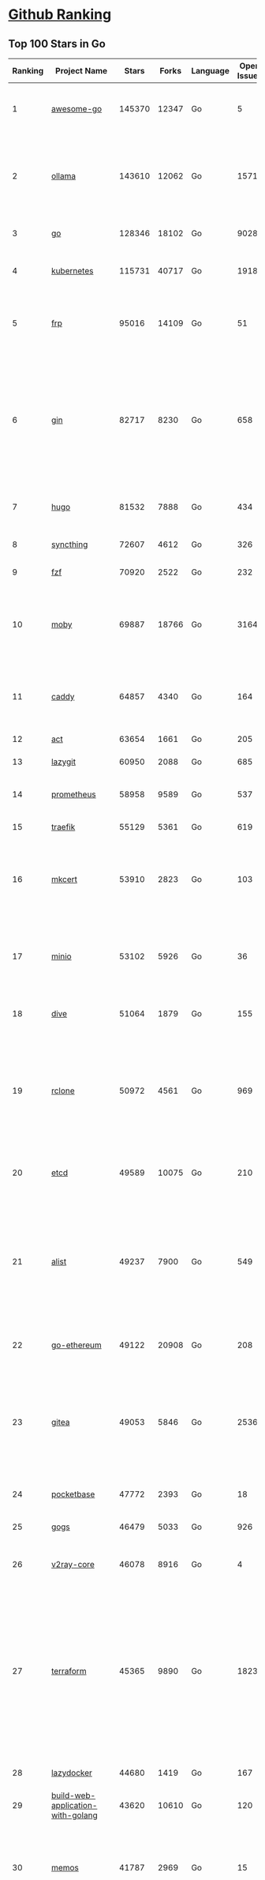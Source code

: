 [Github Ranking](../README.md)
==========

## Top 100 Stars in Go

| Ranking | Project Name | Stars | Forks | Language | Open Issues | Description | Last Commit |
| ------- | ------------ | ----- | ----- | -------- | ----------- | ----------- | ----------- |
| 1 | [awesome-go](https://github.com/avelino/awesome-go) | 145370 | 12347 | Go | 5 | A curated list of awesome Go frameworks, libraries and software | 2025-06-11T19:20:48Z |
| 2 | [ollama](https://github.com/ollama/ollama) | 143610 | 12062 | Go | 1571 | Get up and running with Llama 3.3, DeepSeek-R1, Phi-4, Gemma 3, Mistral Small 3.1 and other large language models. | 2025-06-14T00:14:40Z |
| 3 | [go](https://github.com/golang/go) | 128346 | 18102 | Go | 9028 | The Go programming language | 2025-06-13T21:27:13Z |
| 4 | [kubernetes](https://github.com/kubernetes/kubernetes) | 115731 | 40717 | Go | 1918 | Production-Grade Container Scheduling and Management | 2025-06-13T16:00:57Z |
| 5 | [frp](https://github.com/fatedier/frp) | 95016 | 14109 | Go | 51 | A fast reverse proxy to help you expose a local server behind a NAT or firewall to the internet. | 2025-05-27T09:48:15Z |
| 6 | [gin](https://github.com/gin-gonic/gin) | 82717 | 8230 | Go | 658 | Gin is a HTTP web framework written in Go (Golang). It features a Martini-like API with much better performance -- up to 40 times faster. If you need smashing performance, get yourself some Gin. | 2025-06-09T22:10:30Z |
| 7 | [hugo](https://github.com/gohugoio/hugo) | 81532 | 7888 | Go | 434 | The world’s fastest framework for building websites. | 2025-06-13T13:35:24Z |
| 8 | [syncthing](https://github.com/syncthing/syncthing) | 72607 | 4612 | Go | 326 | Open Source Continuous File Synchronization | 2025-06-14T01:30:18Z |
| 9 | [fzf](https://github.com/junegunn/fzf) | 70920 | 2522 | Go | 232 | :cherry_blossom: A command-line fuzzy finder | 2025-06-13T14:59:06Z |
| 10 | [moby](https://github.com/moby/moby) | 69887 | 18766 | Go | 3164 | The Moby Project - a collaborative project for the container ecosystem to assemble container-based systems | 2025-06-13T15:49:07Z |
| 11 | [caddy](https://github.com/caddyserver/caddy) | 64857 | 4340 | Go | 164 | Fast and extensible multi-platform HTTP/1-2-3 web server with automatic HTTPS | 2025-06-13T21:39:02Z |
| 12 | [act](https://github.com/nektos/act) | 63654 | 1661 | Go | 205 | Run your GitHub Actions locally 🚀 | 2025-06-13T16:53:18Z |
| 13 | [lazygit](https://github.com/jesseduffield/lazygit) | 60950 | 2088 | Go | 685 | simple terminal UI for git commands | 2025-06-13T14:50:24Z |
| 14 | [prometheus](https://github.com/prometheus/prometheus) | 58958 | 9589 | Go | 537 | The Prometheus monitoring system and time series database. | 2025-06-13T09:41:49Z |
| 15 | [traefik](https://github.com/traefik/traefik) | 55129 | 5361 | Go | 619 | The Cloud Native Application Proxy | 2025-06-12T14:21:08Z |
| 16 | [mkcert](https://github.com/FiloSottile/mkcert) | 53910 | 2823 | Go | 103 | A simple zero-config tool to make locally trusted development certificates with any names you'd like. | 2024-08-13T13:37:46Z |
| 17 | [minio](https://github.com/minio/minio) | 53102 | 5926 | Go | 36 | MinIO is a high-performance, S3 compatible object store, open sourced under GNU AGPLv3 license. | 2025-06-13T11:33:47Z |
| 18 | [dive](https://github.com/wagoodman/dive) | 51064 | 1879 | Go | 155 | A tool for exploring each layer in a docker image | 2025-06-09T18:05:33Z |
| 19 | [rclone](https://github.com/rclone/rclone) | 50972 | 4561 | Go | 969 | "rsync for cloud storage" - Google Drive, S3, Dropbox, Backblaze B2, One Drive, Swift, Hubic, Wasabi, Google Cloud Storage, Azure Blob, Azure Files, Yandex Files | 2025-06-13T15:26:06Z |
| 20 | [etcd](https://github.com/etcd-io/etcd) | 49589 | 10075 | Go | 210 | Distributed reliable key-value store for the most critical data of a distributed system | 2025-06-13T08:49:51Z |
| 21 | [alist](https://github.com/AlistGo/alist) | 49237 | 7900 | Go | 549 | 🗂️A file list/WebDAV program that supports multiple storages, powered by Gin and Solidjs. / 一个支持多存储的文件列表/WebDAV程序，使用 Gin 和 Solidjs。 | 2025-06-11T06:20:39Z |
| 22 | [go-ethereum](https://github.com/ethereum/go-ethereum) | 49122 | 20908 | Go | 208 | Go implementation of the Ethereum protocol | 2025-06-13T14:16:49Z |
| 23 | [gitea](https://github.com/go-gitea/gitea) | 49053 | 5846 | Go | 2536 | Git with a cup of tea! Painless self-hosted all-in-one software development service, including Git hosting, code review, team collaboration, package registry and CI/CD | 2025-06-14T00:35:48Z |
| 24 | [pocketbase](https://github.com/pocketbase/pocketbase) | 47772 | 2393 | Go | 18 | Open Source realtime backend in 1 file | 2025-06-09T18:07:19Z |
| 25 | [gogs](https://github.com/gogs/gogs) | 46479 | 5033 | Go | 926 | Gogs is a painless self-hosted Git service | 2025-06-09T03:13:35Z |
| 26 | [v2ray-core](https://github.com/v2ray/v2ray-core) | 46078 | 8916 | Go | 4 | A platform for building proxies to bypass network restrictions. | 2025-05-28T02:09:02Z |
| 27 | [terraform](https://github.com/hashicorp/terraform) | 45365 | 9890 | Go | 1823 | Terraform enables you to safely and predictably create, change, and improve infrastructure. It is a source-available tool that codifies APIs into declarative configuration files that can be shared amongst team members, treated as code, edited, reviewed, and versioned. | 2025-06-13T15:26:46Z |
| 28 | [lazydocker](https://github.com/jesseduffield/lazydocker) | 44680 | 1419 | Go | 167 | The lazier way to manage everything docker | 2024-12-22T10:43:30Z |
| 29 | [build-web-application-with-golang](https://github.com/astaxie/build-web-application-with-golang) | 43620 | 10610 | Go | 120 | A golang ebook intro how to build a web with golang | 2024-05-12T00:47:46Z |
| 30 | [memos](https://github.com/usememos/memos) | 41787 | 2969 | Go | 15 | A modern, open-source, self-hosted knowledge management and note-taking platform designed for privacy-conscious users and organizations. | 2025-06-12T15:09:05Z |
| 31 | [nvm-windows](https://github.com/coreybutler/nvm-windows) | 41468 | 3535 | Go | 74 | A node.js version management utility for Windows. Ironically written in Go. | 2025-03-31T10:37:07Z |
| 32 | [cobra](https://github.com/spf13/cobra) | 40692 | 2947 | Go | 222 | A Commander for modern Go CLI interactions | 2025-05-31T12:36:04Z |
| 33 | [cli](https://github.com/cli/cli) | 39406 | 6631 | Go | 796 | GitHub’s official command line tool | 2025-06-12T15:32:03Z |
| 34 | [esbuild](https://github.com/evanw/esbuild) | 39002 | 1210 | Go | 507 | An extremely fast bundler for the web | 2025-05-27T21:47:18Z |
| 35 | [tidb](https://github.com/pingcap/tidb) | 38570 | 5955 | Go | 3995 | TiDB - the open-source, cloud-native, distributed SQL database designed for modern applications. | 2025-06-13T15:20:10Z |
| 36 | [gorm](https://github.com/go-gorm/gorm) | 38329 | 4037 | Go | 429 | The fantastic ORM library for Golang, aims to be developer friendly | 2025-06-06T02:35:01Z |
| 37 | [photoprism](https://github.com/photoprism/photoprism) | 37632 | 2089 | Go | 424 | AI-Powered Photos App for the Decentralized Web 🌈💎✨ | 2025-06-13T09:50:06Z |
| 38 | [istio](https://github.com/istio/istio) | 36953 | 7988 | Go | 501 | Connect, secure, control, and observe services. | 2025-06-13T21:23:28Z |
| 39 | [fiber](https://github.com/gofiber/fiber) | 36845 | 1802 | Go | 102 | ⚡️ Express inspired web framework written in Go | 2025-06-14T02:01:24Z |
| 40 | [compose](https://github.com/docker/compose) | 35601 | 5421 | Go | 65 | Define and run multi-container applications with Docker | 2025-06-13T12:43:17Z |
| 41 | [milvus](https://github.com/milvus-io/milvus) | 35346 | 3254 | Go | 675 | Milvus is a high-performance, cloud-native vector database built for scalable vector ANN search | 2025-06-14T03:17:22Z |
| 42 | [the-way-to-go_ZH_CN](https://github.com/unknwon/the-way-to-go_ZH_CN) | 34931 | 8612 | Go | 0 | 《The Way to Go》中文译本，中文正式名《Go 入门指南》 | 2024-08-14T07:04:25Z |
| 43 | [LeetCode-Go](https://github.com/halfrost/LeetCode-Go) | 33531 | 5772 | Go | 16 | ✅ Solutions to LeetCode by Go, 100% test coverage, runtime beats 100% / LeetCode 题解 | 2024-12-11T05:55:51Z |
| 44 | [LocalAI](https://github.com/mudler/LocalAI) | 33197 | 2544 | Go | 458 | :robot: The free, Open Source alternative to OpenAI, Claude and others. Self-hosted and local-first. Drop-in replacement for OpenAI,  running on consumer-grade hardware. No GPU required. Runs gguf, transformers, diffusers and many more models architectures. Features: Generate Text, Audio, Video, Images, Voice Cloning, Distributed, P2P inference | 2025-06-13T20:39:39Z |
| 45 | [harness](https://github.com/harness/harness) | 32854 | 2841 | Go | 70 | Harness Open Source is an end-to-end developer platform with Source Control Management, CI/CD Pipelines, Hosted Developer Environments, and Artifact Registries. | 2025-06-12T21:21:13Z |
| 46 | [nps](https://github.com/ehang-io/nps) | 32805 | 5913 | Go | 499 | 一款轻量级、高性能、功能强大的内网穿透代理服务器。支持tcp、udp、socks5、http等几乎所有流量转发，可用来访问内网网站、本地支付接口调试、ssh访问、远程桌面，内网dns解析、内网socks5代理等等……，并带有功能强大的web管理端。a lightweight, high-performance, powerful intranet penetration proxy server, with a powerful web management terminal. | 2024-05-30T03:51:08Z |
| 47 | [vault](https://github.com/hashicorp/vault) | 32583 | 4376 | Go | 1114 | A tool for secrets management, encryption as a service, and privileged access management | 2025-06-14T01:26:41Z |
| 48 | [bubbletea](https://github.com/charmbracelet/bubbletea) | 32188 | 915 | Go | 70 | A powerful little TUI framework 🏗 | 2025-06-09T14:33:57Z |
| 49 | [beego](https://github.com/beego/beego) | 32115 | 5630 | Go | 4 | beego is an open-source, high-performance web framework for the Go programming language. | 2025-06-13T13:27:19Z |
| 50 | [v2ray-core](https://github.com/v2fly/v2ray-core) | 31231 | 4824 | Go | 32 | A platform for building proxies to bypass network restrictions. | 2025-06-10T21:34:01Z |
| 51 | [go-zero](https://github.com/zeromicro/go-zero) | 31204 | 4127 | Go | 238 | A cloud-native Go microservices framework with cli tool for productivity. | 2025-06-13T19:56:01Z |
| 52 | [echo](https://github.com/labstack/echo) | 31128 | 2274 | Go | 64 | High performance, minimalist Go web framework | 2025-05-22T11:22:34Z |
| 53 | [cockroach](https://github.com/cockroachdb/cockroach) | 30985 | 3919 | Go | 6108 | CockroachDB — the cloud native, distributed SQL database designed for high availability, effortless scale, and control over data placement. | 2025-06-14T02:40:42Z |
| 54 | [minikube](https://github.com/kubernetes/minikube) | 30535 | 4991 | Go | 491 | Run Kubernetes locally | 2025-06-12T18:16:30Z |
| 55 | [croc](https://github.com/schollz/croc) | 30359 | 1214 | Go | 6 | Easily and securely send things from one computer to another :crocodile: :package: | 2025-06-06T08:53:21Z |
| 56 | [CasaOS](https://github.com/IceWhaleTech/CasaOS) | 30168 | 1646 | Go | 646 | CasaOS - A simple, easy-to-use, elegant open-source Personal Cloud system. | 2025-04-17T09:48:57Z |
| 57 | [k9s](https://github.com/derailed/k9s) | 30069 | 1881 | Go | 486 | 🐶 Kubernetes CLI To Manage Your Clusters In Style! | 2025-06-09T23:24:58Z |
| 58 | [k3s](https://github.com/k3s-io/k3s) | 29921 | 2455 | Go | 133 | Lightweight Kubernetes | 2025-06-13T18:08:31Z |
| 59 | [lux](https://github.com/iawia002/lux) | 29720 | 3155 | Go | 516 | 👾 Fast and simple video download library and CLI tool written in Go | 2025-05-19T03:40:50Z |
| 60 | [filebrowser](https://github.com/filebrowser/filebrowser) | 29513 | 3334 | Go | 60 | 📂 Web File Browser | 2025-06-13T20:46:24Z |
| 61 | [Xray-core](https://github.com/XTLS/Xray-core) | 29294 | 4355 | Go | 11 | Xray, Penetrates Everything. Also the best v2ray-core. Where the magic happens. An open platform for various uses. | 2025-06-13T09:19:47Z |
| 62 | [headscale](https://github.com/juanfont/headscale) | 29088 | 1570 | Go | 92 | An open source, self-hosted implementation of the Tailscale control server | 2025-06-08T00:26:04Z |
| 63 | [consul](https://github.com/hashicorp/consul) | 29031 | 4483 | Go | 1255 | Consul is a distributed, highly available, and data center aware solution to connect and configure applications across dynamic, distributed infrastructure. | 2025-06-13T20:17:47Z |
| 64 | [restic](https://github.com/restic/restic) | 28972 | 1612 | Go | 404 | Fast, secure, efficient backup program | 2025-06-02T18:40:04Z |
| 65 | [1Panel](https://github.com/1Panel-dev/1Panel) | 28935 | 2521 | Go | 585 | 🔥 1Panel provides an intuitive web interface and MCP Server to manage websites, files, containers, databases, and LLMs on a Linux server. | 2025-06-13T10:00:44Z |
| 66 | [AdGuardHome](https://github.com/AdguardTeam/AdGuardHome) | 28746 | 2040 | Go | 1096 | Network-wide ads & trackers blocking DNS server | 2025-06-10T14:00:50Z |
| 67 | [viper](https://github.com/spf13/viper) | 28669 | 2053 | Go | 409 | Go configuration with fangs | 2025-06-03T09:23:35Z |
| 68 | [wails](https://github.com/wailsapp/wails) | 28634 | 1390 | Go | 249 | Create beautiful applications using Go | 2025-06-14T03:01:26Z |
| 69 | [k6](https://github.com/grafana/k6) | 28022 | 1372 | Go | 749 | A modern load testing tool, using Go and JavaScript - https://k6.io | 2025-06-13T21:33:47Z |
| 70 | [helm](https://github.com/helm/helm) | 28008 | 7259 | Go | 442 | The Kubernetes Package Manager | 2025-06-13T14:57:59Z |
| 71 | [podman](https://github.com/containers/podman) | 27190 | 2676 | Go | 769 | Podman: A tool for managing OCI containers and pods. | 2025-06-13T10:03:13Z |
| 72 | [trivy](https://github.com/aquasecurity/trivy) | 27128 | 2587 | Go | 154 | Find vulnerabilities, misconfigurations, secrets, SBOM in containers, Kubernetes, code repositories, clouds and more | 2025-06-12T09:04:33Z |
| 73 | [kit](https://github.com/go-kit/kit) | 27083 | 2455 | Go | 40 | A standard library for microservices. | 2024-07-19T01:40:06Z |
| 74 | [fyne](https://github.com/fyne-io/fyne) | 26572 | 1454 | Go | 675 | Cross platform GUI toolkit in Go inspired by Material Design | 2025-06-13T23:53:25Z |
| 75 | [go-patterns](https://github.com/tmrts/go-patterns) | 26549 | 2298 | Go | 17 | Curated list of Go design patterns, recipes and idioms | 2024-05-14T01:07:28Z |
| 76 | [micro](https://github.com/zyedidia/micro) | 26294 | 1221 | Go | 822 | A modern and intuitive terminal-based text editor | 2025-06-14T00:24:47Z |
| 77 | [harbor](https://github.com/goharbor/harbor) | 25742 | 4885 | Go | 637 | An open source trusted cloud native registry project that stores, signs, and scans content. | 2025-06-13T03:27:34Z |
| 78 | [Wox](https://github.com/Wox-launcher/Wox) | 25714 | 2390 | Go | 158 | A cross-platform launcher that simply works | 2025-06-09T02:01:56Z |
| 79 | [faas](https://github.com/openfaas/faas) | 25707 | 1968 | Go | 28 | OpenFaaS - Serverless Functions Made Simple | 2025-04-22T10:19:08Z |
| 80 | [opentofu](https://github.com/opentofu/opentofu) | 25670 | 1026 | Go | 250 | OpenTofu lets you declaratively manage your cloud infrastructure. | 2025-06-13T21:45:31Z |
| 81 | [loki](https://github.com/grafana/loki) | 25643 | 3675 | Go | 1783 | Like Prometheus, but for logs. | 2025-06-13T23:51:39Z |
| 82 | [iris](https://github.com/kataras/iris) | 25511 | 2479 | Go | 121 | The fastest HTTP/2 Go Web Framework. New, modern and easy to learn. Fast development with Code you control. Unbeatable cost-performance ratio :rocket: | 2025-06-09T04:55:56Z |
| 83 | [docker_practice](https://github.com/yeasy/docker_practice) | 25440 | 5777 | Go | 7 | Learn and understand Docker&Container technologies, with real DevOps practice! | 2024-12-26T03:49:09Z |
| 84 | [nsq](https://github.com/nsqio/nsq) | 25368 | 2914 | Go | 55 | A realtime distributed messaging platform | 2025-01-27T16:09:04Z |
| 85 | [logrus](https://github.com/sirupsen/logrus) | 25301 | 2270 | Go | 2 | Structured, pluggable logging for Go. | 2024-11-18T14:38:25Z |
| 86 | [glance](https://github.com/glanceapp/glance) | 25017 | 964 | Go | 129 | A self-hosted dashboard that puts all your feeds in one place | 2025-06-10T08:02:35Z |
| 87 | [dapr](https://github.com/dapr/dapr) | 24825 | 1965 | Go | 412 | Dapr is a portable runtime for building distributed applications across cloud and edge, combining event-driven architecture with workflow orchestration. | 2025-06-12T16:59:43Z |
| 88 | [seaweedfs](https://github.com/seaweedfs/seaweedfs) | 24794 | 2414 | Go | 522 | SeaweedFS is a fast distributed storage system for blobs, objects, files, and data lake, for billions of files! Blob store has O(1) disk seek, cloud tiering. Filer supports Cloud Drive, cross-DC active-active replication, Kubernetes, POSIX FUSE mount, S3 API, S3 Gateway, Hadoop, WebDAV, encryption, Erasure Coding. | 2025-06-13T19:27:39Z |
| 89 | [testify](https://github.com/stretchr/testify) | 24729 | 1651 | Go | 245 | A toolkit with common assertions and mocks that plays nicely with the standard library | 2025-06-13T22:06:10Z |
| 90 | [kratos](https://github.com/go-kratos/kratos) | 24451 | 4088 | Go | 17 | Your ultimate Go microservices framework for the cloud-native era. | 2025-06-01T18:48:42Z |
| 91 | [ngrok](https://github.com/inconshreveable/ngrok) | 24341 | 4290 | Go | 0 | Unified ingress for developers | 2024-04-26T18:11:18Z |
| 92 | [colly](https://github.com/gocolly/colly) | 24312 | 1800 | Go | 148 | Elegant Scraper and Crawler Framework for Golang | 2025-06-10T13:40:05Z |
| 93 | [vegeta](https://github.com/tsenart/vegeta) | 24289 | 1397 | Go | 79 | HTTP load testing tool and library. It's over 9000! | 2024-10-28T16:39:48Z |
| 94 | [sing-box](https://github.com/SagerNet/sing-box) | 24271 | 2890 | Go | 103 | The universal proxy platform | 2025-06-12T05:31:13Z |
| 95 | [rancher](https://github.com/rancher/rancher) | 24266 | 3053 | Go | 3077 | Complete container management platform | 2025-06-13T16:09:53Z |
| 96 | [authelia](https://github.com/authelia/authelia) | 24127 | 1232 | Go | 53 | The Single Sign-On Multi-Factor portal for web apps, now OpenID Certified™ | 2025-06-13T18:29:58Z |
| 97 | [delve](https://github.com/go-delve/delve) | 23884 | 2178 | Go | 101 | Delve is a debugger for the Go programming language. | 2025-06-13T21:22:10Z |
| 98 | [asdf](https://github.com/asdf-vm/asdf) | 23701 | 879 | Go | 102 | Extendable version manager with support for Ruby, Node.js, Elixir, Erlang & more | 2025-06-07T13:08:36Z |
| 99 | [websocket](https://github.com/gorilla/websocket) | 23648 | 3549 | Go | 35 | Package gorilla/websocket is a fast, well-tested and widely used WebSocket implementation for Go. | 2025-03-19T13:29:08Z |
| 100 | [nuclei](https://github.com/projectdiscovery/nuclei) | 23641 | 2753 | Go | 355 | Nuclei is a fast, customizable vulnerability scanner powered by the global security community and built on a simple YAML-based DSL, enabling collaboration to tackle trending vulnerabilities on the internet. It helps you find vulnerabilities in your applications, APIs, networks, DNS, and cloud configurations. | 2025-06-12T02:27:41Z |

